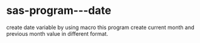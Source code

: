 # sas-program---date
create date variable by using macro
this program create current month and previous month value in different format.
